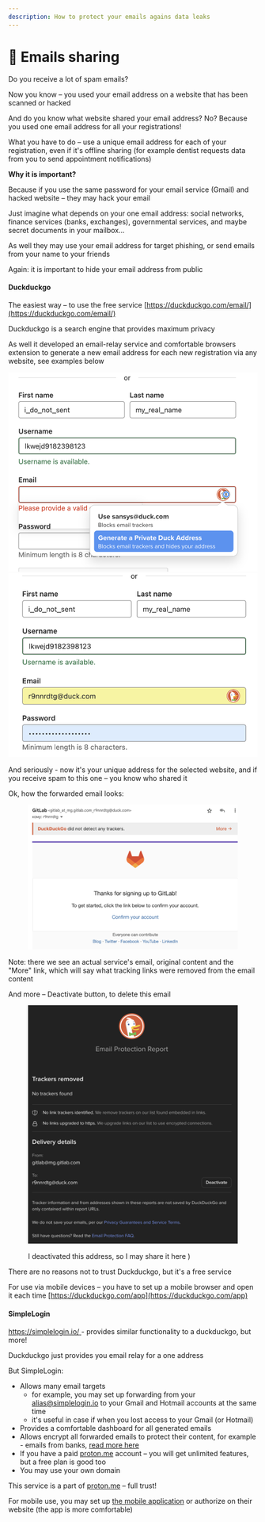 ```yaml
---
description: How to protect your emails agains data leaks
---
```


# 📧 Emails sharing

Do you receive a lot of spam emails?

Now you know – you used your email address on a website that has been scanned or hacked

And do you know what website shared your email address? No? Because you used one email address for all your registrations!

What you have to do – use a unique email address for each of your registration, even if it's offline sharing (for example dentist requests data from you to send appointment notifications)

**Why it is important?**

Because if you use the same password for your email service (Gmail) and hacked website – they may hack your email

Just imagine what depends on your one email address: social networks, finance services (banks, exchanges), governmental services, and maybe secret documents in your mailbox...&#x20;

As well they may use your email address for target phishing, or send emails from your name to your friends

Again: it is important to hide your email address from public

#### Duckduckgo

The easiest way – to use the free service [https://duckduckgo.com/email/](https://duckduckgo.com/email/)

Duckduckgo is a search engine that provides maximum privacy

As well it developed an email-relay service and comfortable browsers extension to generate a new email address for each new registration via any website, see examples below&#x20;

![](<../.gitbook/assets/image (2).png>)![](<../.gitbook/assets/image (3) (1).png>)

And seriously - now it's your unique address for the selected website, and if you receive spam to this one – you know who shared it

Ok, how the forwarded email looks:

<figure><img src="../.gitbook/assets/image (5) (1).png" alt=""><figcaption></figcaption></figure>

Note: there we see an actual service's email, original content and the "More" link, which will say what tracking links were removed from the email content

And more – Deactivate button, to delete this email

<figure><img src="../.gitbook/assets/image (4).png" alt=""><figcaption><p>I deactivated this address, so I may share it here )</p></figcaption></figure>

There are no reasons not to trust Duckduckgo, but it's a free service

For use via mobile devices – you have to set up a mobile browser and open it each time [https://duckduckgo.com/app](https://duckduckgo.com/app)

#### SimpleLogin

[https://simplelogin.io/ ](https://simplelogin.io/)- provides similar functionality to a duckduckgo, but more!

Duckduckgo just provides you email relay for a one address

But SimpleLogin:

* Allows many email targets
  * for example, you may set up forwarding from your alias@simplelogin.io to your Gmail and Hotmail accounts at the same time
  * it's useful in case if when you lost access to your Gmail (or Hotmail)
* Provides a comfortable dashboard for all generated emails
* Allows encrypt all forwarded emails to protect their content, for example - emails from banks, [read more here](emails-encryption.md)
* If you have a paid [proton.me](https://proton.me) account – you will get unlimited features, but a free plan is good too
* You may use your own domain

This service is a part of [proton.me](https://proton.me/blog/proton-and-simplelogin-join-forces) – full trust!

For mobile use, you may set up [the mobile application](https://simplelogin.io/blog/mobile/) or authorize on their website (the app is more comfortable)






